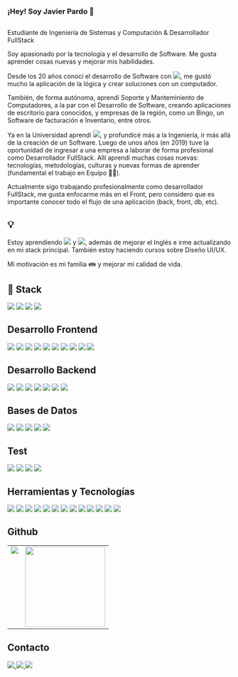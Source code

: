 ### ¡Hey! Soy Javier Pardo 👋

##

Estudiante de Ingeniería de Sistemas y Computación & Desarrollador FullStack

Soy apasionado por la tecnología y el desarrollo de Software. Me gusta aprender cosas nuevas y mejorar mis habilidades.

Desde los 20 años conocí el desarrollo de Software con <img src="https://img.shields.io/badge/C%23-239120?style=for-the-badge&logo=c-sharp&logoColor=white">, me gustó mucho la aplicación de la lógica y crear soluciones con un computador.

También, de forma autónoma, aprendí Soporte y Manteminiento de Computadores, a la par con el Desarrollo de Software, creando aplicaciones de escritorio para conocidos, y empresas de la región, como un Bingo, un Software de facturación e Inventario, entre otros.

Ya en la Universidad aprendí <img src="https://img.shields.io/badge/Java-ED8B00?style=for-the-badge&logo=java&logoColor=whit">, y profundicé más a la Ingeniería, ir más allá de la creación de un Software. Luego de unos años (en 2019) tuve la oportunidad de ingresar a una empresa a laborar de forma profesional como Desarrollador FullStack. Allí aprendí muchas cosas nuevas: tecnologías, metodologías, culturas y nuevas formas de aprender (fundamental el trabajo en Equipo 🤜🤛).

Actualmente sigo trabajando profesionalmente como desarrollador FullStack, me gusta enfocarme más en el Front, pero considero que es importante conocer todo el flujo de una aplicación (back, front, db, etc).

## 💡
Estoy aprendiendo <img src="https://img.shields.io/badge/Kotlin-0095D5?&style=for-the-badge&logo=kotlin&logoColor=white"> y <img src="https://img.shields.io/badge/React_Native-20232A?style=for-the-badge&logo=react&logoColor=61DAFB">, además de mejorar el Inglés e irme actualizando en mi stack principal. También estoy haciendo cursos sobre Diseño UI/UX.

Mi motivación es mi familia 👪 y mejorar mi calidad de vida.

## 🚀 Stack

<img src="https://img.shields.io/badge/MongoDB-4EA94B?style=for-the-badge&logo=mongodb&logoColor=white"> <img src="https://img.shields.io/badge/Express.js-404D59?style=for-the-badge"> <img src="https://img.shields.io/badge/React-20232A?style=for-the-badge&logo=react&logoColor=61DAFB"> <img src="https://img.shields.io/badge/Node.js-43853D?style=for-the-badge&logo=node.js&logoColor=white">

## Desarrollo Frontend

<img src="https://img.shields.io/badge/React-20232A?style=for-the-badge&logo=react&logoColor=61DAFB"> <img src="https://img.shields.io/badge/HTML-239120?style=for-the-badge&logo=html5&logoColor=white"> <img src="https://img.shields.io/badge/CSS-239120?&style=for-the-badge&logo=css3&logoColor=white"> <img src="https://img.shields.io/badge/HTML5-E34F26?style=for-the-badge&logo=html5&logoColor=white"> <img src="https://img.shields.io/badge/CSS3-1572B6?style=for-the-badge&logo=css3&logoColor=white"> <img src="https://img.shields.io/badge/Sass-CC6699?style=for-the-badge&logo=sass&logoColor=white"> <img src="https://img.shields.io/badge/Bootstrap-563D7C?style=for-the-badge&logo=bootstrap&logoColor=white"> <img src="https://img.shields.io/badge/Material--UI-0081CB?style=for-the-badge&logo=material-ui&logoColor=white"> <img src="https://img.shields.io/badge/Redux-593D88?style=for-the-badge&logo=redux&logoColor=white"> <img src="https://img.shields.io/badge/React_Native-20232A?style=for-the-badge&logo=react&logoColor=61DAFB">

## Desarrollo Backend

<img src="https://img.shields.io/badge/Node.js-43853D?style=for-the-badge&logo=node.js&logoColor=white"> <img src="https://img.shields.io/badge/Express.js-404D59?style=for-the-badge"> <img src="https://img.shields.io/badge/sequelize-323330?style=for-the-badge&logo=sequelize&logoColor=blue"> <img src="https://camo.githubusercontent.com/2f99a07b1f7a64bcaba001781eb6e59e44d6ca9818e040b958cdbe9b349d61f3/68747470733a2f2f696d672e736869656c64732e696f2f62616467652f4d6f6e676f6f73652d3030433538453f7374796c653d666f722d7468652d6261646765"> <img src="https://img.shields.io/badge/Java-ED8B00?style=for-the-badge&logo=java&logoColor=white"> <img src="https://img.shields.io/badge/Ruby_on_Rails-CC0000?style=for-the-badge&logo=ruby-on-rails&logoColor=white"> <img src="https://img.shields.io/badge/Ruby-CC342D?style=for-the-badge&logo=ruby&logoColor=white">

## Bases de Datos

<img src="https://img.shields.io/badge/MongoDB-4EA94B?style=for-the-badge&logo=mongodb&logoColor=white"> <img src="https://img.shields.io/badge/MySQL-005C84?style=for-the-badge&logo=mysql&logoColor=white"> <img src="https://img.shields.io/badge/Amazon%20DynamoDB-4053D6?style=for-the-badge&logo=Amazon%20DynamoDB&logoColor=white"> <img src="https://img.shields.io/badge/redis-%23DD0031.svg?&style=for-the-badge&logo=redis&logoColor=white"> <img src="https://img.shields.io/badge/PostgreSQL-316192?style=for-the-badge&logo=postgresql&logoColor=white">

## Test

<img src="https://img.shields.io/badge/Jest-323330?style=for-the-badge&logo=Jest&logoColor=white"> <img src="https://img.shields.io/badge/mocha.js-323330?style=for-the-badge&logo=mocha&logoColor=Brown"> <img src="https://img.shields.io/badge/chai.js-323330?style=for-the-badge&logo=chai&logoColor=red"> <img src="https://img.shields.io/badge/sinon.js-323330?style=for-the-badge&logo=sinon">

## Herramientas y Tecnologías

<img src="https://img.shields.io/badge/GIT-E44C30?style=for-the-badge&logo=git&logoColor=white"> <img src="https://img.shields.io/badge/Jira-0052CC?style=for-the-badge&logo=Jira&logoColor=white"> <img src="https://img.shields.io/badge/Amazon_AWS-FF9900?style=for-the-badge&logo=amazonaws&logoColor=white"> <img src="https://img.shields.io/badge/Heroku-430098?style=for-the-badge&logo=heroku&logoColor=white"> <img src="https://img.shields.io/badge/Visual_Studio-5C2D91?style=for-the-badge&logo=visual%20studio&logoColor=white"> <img src="https://img.shields.io/badge/eslint-3A33D1?style=for-the-badge&logo=eslint&logoColor=white"> <img src="https://camo.githubusercontent.com/879423585ed087f3c973857c43ba7e7d84f52c993d2c937055726339fbf921d9/68747470733a2f2f696d672e736869656c64732e696f2f62616467652f506f73746d616e2d4646364333373f7374796c653d666f722d7468652d6261646765266c6f676f3d506f73746d616e266c6f676f436f6c6f723d7768697465"> <img src="https://img.shields.io/badge/Linux-FCC624?style=for-the-badge&logo=linux&logoColor=black"> <img src="https://img.shields.io/badge/mac%20os-000000?style=for-the-badge&logo=apple&logoColor=white"> <img src="https://img.shields.io/badge/Windows-0078D6?style=for-the-badge&logo=windows&logoColor=white"> <img src="https://img.shields.io/badge/Google_Cloud-4285F4?style=for-the-badge&logo=google-cloud&logoColor=white"> <img src="https://img.shields.io/badge/GitHub-100000?style=for-the-badge&logo=github&logoColor=white"> <img src="https://img.shields.io/badge/GitLab-330F63?style=for-the-badge&logo=gitlab&logoColor=white">

## Github

<table>
  <tr>
    <td valign="top"><img src="https://github-readme-stats.vercel.app/api/top-langs/?username=javipart&theme=radical&card_width=450em)](https://github.com/veroMoreno/veroMoreno/github-readme-stats"/></td>
    <td valign="top"><img height="180em" src="https://github-readme-stats.vercel.app/api?username=javipart&show_icons=true&hide_border=true&&count_private=true&include_all_commits=true&theme=radical&hide_stars=false" /></td>
  </tr>
</table>

## Contacto

<p>
  <a href="https://www.linkedin.com/in/javipart/">
    <img src="https://img.shields.io/badge/LinkedIn-0077B5?style=for-the-badge&logo=linkedin&logoColor=white">
  </a>
  <a href="https://twitter.com/javipart92">
    <img src="https://img.shields.io/badge/Twitter-1DA1F2?style=for-the-badge&logo=twitter&logoColor=white">
  </a>
  <a href="mailto:javiparto@gmail.com">
    <img src="https://img.shields.io/badge/Gmail-D14836?style=for-the-badge&logo=gmail&logoColor=white">
  </a>
</p>


<img src="">
